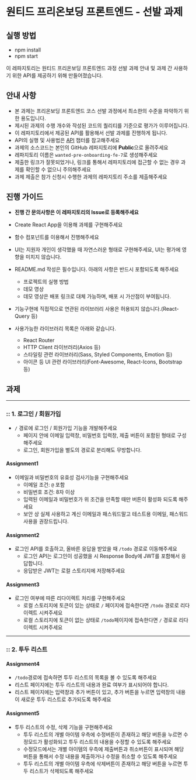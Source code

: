 # 원티드 프리온보딩 프론트엔드 - 선발 과제

## 실행 방법 
- npm install
- npm start


이 레파지토리는 원티드 프리온보딩 프론트엔드 과정 선발 과제 안내 및 과제 간 사용하기 위한 API를 제공하기 위해 만들어졌습니다.



## 안내 사항

- 본 과제는 프리온보딩 프론트엔드 코스 선발 과정에서 최소한의 수준을 파악하기 위한 용도입니다.
- 제시된 과제의 수행 개수와 작성된 코드의 퀄리티를 기준으로 평가가 이루어집니다.
- 이 레파지토리에서 제공된 API를 활용해서 선발 과제를 진행하게 됩니다.
- API의 실행 및 사용법은 [API](#api) 챕터를 참고해주세요
- 과제의 소스코드는 본인의 GitHub 레파지토리에 **Public**으로 올려주세요
- 레파지토리 이름은 `wanted-pre-onboarding-fe-7`로 생성해주세요
- 제출한 링크가 잘못되었거나, 링크를 통해서 레파지토리에 접근할 수 없는 경우 과제를 확인할 수 없으니 주의해주세요
- 과제 제출은 참가 신청시 수행한 과제의 레파지토리 주소를 제출해주세요

## 진행 가이드

- **진행 간 문의사항은 이 레파지토리의 Issue로 등록해주세요**

- Create React App을 이용해 과제를 구현해주세요
- 함수 컴포넌트를 이용해서 진행해주세요
- UI는 지원자 개인이 생각했을 때 자연스러운 형태로 구현해주세요, UI는 평가에 영향을 미치지 않습니다.
- README.md 작성은 필수입니다. 아래의 사항은 반드시 포함되도록 해주세요
  - 프로젝트의 실행 방법
  - 데모 영상
  - 데모 영상은 배포 링크로 대체 가능하며, 배포 시 가산점이 부여됩니다.
- 기능구현에 직접적으로 연관된 라이브러리 사용은 허용되지 않습니다.(React-Query 등)
- 사용가능한 라이브러리 목록은 아래와 같습니다.
  - React Router
  - HTTP Client 라이브러리(Axios 등)
  - 스타일링 관련 라이브러리(Sass, Styled Components, Emotion 등)
  - 아이콘 등 UI 관련 라이브러리(Font-Awesome, React-Icons, Bootstrap 등)

## 과제

---

### :: 1. 로그인 / 회원가입

- `/` 경로에 로그인 / 회원가입 기능을 개발해주세요
  - 페이지 안에 이메일 입력창, 비밀번호 입력창, 제출 버튼이 포함된 형태로 구성해주세요
  - 로그인, 회원가입을 별도의 경로로 분리해도 무방합니다.

#### Assignment1

- 이메일과 비밀번호의 유효성 검사기능을 구현해주세요
  - 이메일 조건: `@` 포함
  - 비밀번호 조건: 8자 이상
  - 입력된 이메일과 비밀번호가 위 조건을 만족할 때만 버튼이 활성화 되도록 해주세요
  - 보안 상 실제 사용하고 계신 이메일과 패스워드말고 테스트용 이메일, 패스워드 사용을 권장드립니다.

#### Assignment2

- 로그인 API를 호출하고, 올바른 응답을 받았을 때 `/todo` 경로로 이동해주세요
  - 로그인 API는 로그인이 성공했을 시 Response Body에 JWT를 포함해서 응답합니다.
  - 응답받은 JWT는 로컬 스토리지에 저장해주세요

#### Assignment3

- 로그인 여부에 따른 리다이렉트 처리를 구현해주세요
  - 로컬 스토리지에 토큰이 있는 상태로 `/` 페이지에 접속한다면 `/todo` 경로로 리다이렉트 시켜주세요
  - 로컬 스토리지에 토큰이 없는 상태로 `/todo`페이지에 접속한다면 `/` 경로로 리다이렉트 시켜주세요

---

### :: 2. 투두 리스트

#### Assignment4

- `/todo`경로에 접속하면 투두 리스트의 목록을 볼 수 있도록 해주세요
- 리스트 페이지에는 투두 리스트의 내용과 완료 여부가 표시되어야 합니다.
- 리스트 페이지에는 입력창과 추가 버튼이 있고, 추가 버튼을 누르면 입력창의 내용이 새로운 투두 리스트로 추가되도록 해주세요

#### Assignment5

- 투두 리스트의 수정, 삭제 기능을 구현해주세요
  - 투두 리스트의 개별 아이템 우측에 수정버튼이 존재하고 해당 버튼을 누르면 수정모드가 활성화되고 투두 리스트의 내용을 수정할 수 있도록 해주세요
  - 수정모드에서는 개별 아이템의 우측에 제출버튼과 취소버튼이 표시되며 해당 버튼을 통해서 수정 내용을 제출하거나 수정을 취소할 수 있도록 해주세요
  - 투두 리스트의 개별 아이템 우측에 삭제버튼이 존재하고 해당 버튼을 누르면 투두 리스트가 삭제되도록 해주세요

